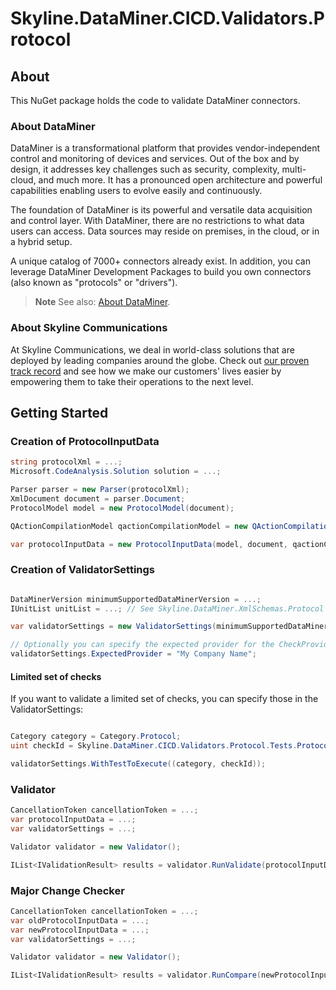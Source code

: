 # Skyline.DataMiner.CICD.Validators.Protocol

## About

This NuGet package holds the code to validate DataMiner connectors.

### About DataMiner

DataMiner is a transformational platform that provides vendor-independent control and monitoring of devices and services. Out of the box and by design, it addresses key challenges such as security, complexity, multi-cloud, and much more. It has a pronounced open architecture and powerful capabilities enabling users to evolve easily and continuously.

The foundation of DataMiner is its powerful and versatile data acquisition and control layer. With DataMiner, there are no restrictions to what data users can access. Data sources may reside on premises, in the cloud, or in a hybrid setup.

A unique catalog of 7000+ connectors already exist. In addition, you can leverage DataMiner Development Packages to build you own connectors (also known as "protocols" or "drivers").

> **Note**
> See also: [About DataMiner](https://aka.dataminer.services/about-dataminer).

### About Skyline Communications

At Skyline Communications, we deal in world-class solutions that are deployed by leading companies around the globe. Check out [our proven track record](https://aka.dataminer.services/about-skyline) and see how we make our customers' lives easier by empowering them to take their operations to the next level.

## Getting Started

### Creation of ProtocolInputData

```csharp
string protocolXml = ...;
Microsoft.CodeAnalysis.Solution solution = ...;

Parser parser = new Parser(protocolXml);
XmlDocument document = parser.Document;
ProtocolModel model = new ProtocolModel(document);

QActionCompilationModel qactionCompilationModel = new QActionCompilationModel(model, solution);

var protocolInputData = new ProtocolInputData(model, document, qactionCompilationModel);

```

### Creation of ValidatorSettings

```csharp

DataMinerVersion minimumSupportedDataMinerVersion = ...;
IUnitList unitList = ...; // See Skyline.DataMiner.XmlSchemas.Protocol NuGet

var validatorSettings = new ValidatorSettings(minimumSupportedDataMinerVersion, unitList);

// Optionally you can specify the expected provider for the CheckProviderTag check.
validatorSettings.ExpectedProvider = "My Company Name";

```

#### Limited set of checks

If you want to validate a limited set of checks, you can specify those in the ValidatorSettings:

```csharp

Category category = Category.Protocol;
uint checkId = Skyline.DataMiner.CICD.Validators.Protocol.Tests.Protocol.CheckProtocolTag.CheckId.CheckProtocolTag;

validatorSettings.WithTestToExecute((category, checkId));

```

### Validator

```csharp
CancellationToken cancellationToken = ...;
var protocolInputData = ...;
var validatorSettings = ...;

Validator validator = new Validator();

IList<IValidationResult> results = validator.RunValidate(protocolInputData, validatorSettings, cancellationToken);

```

### Major Change Checker

```csharp
CancellationToken cancellationToken = ...;
var oldProtocolInputData = ...;
var newProtocolInputData = ...;
var validatorSettings = ...;

Validator validator = new Validator();

IList<IValidationResult> results = validator.RunCompare(newProtocolInputData, oldProtocolInputData, validatorSettings, cancellationToken);

```
